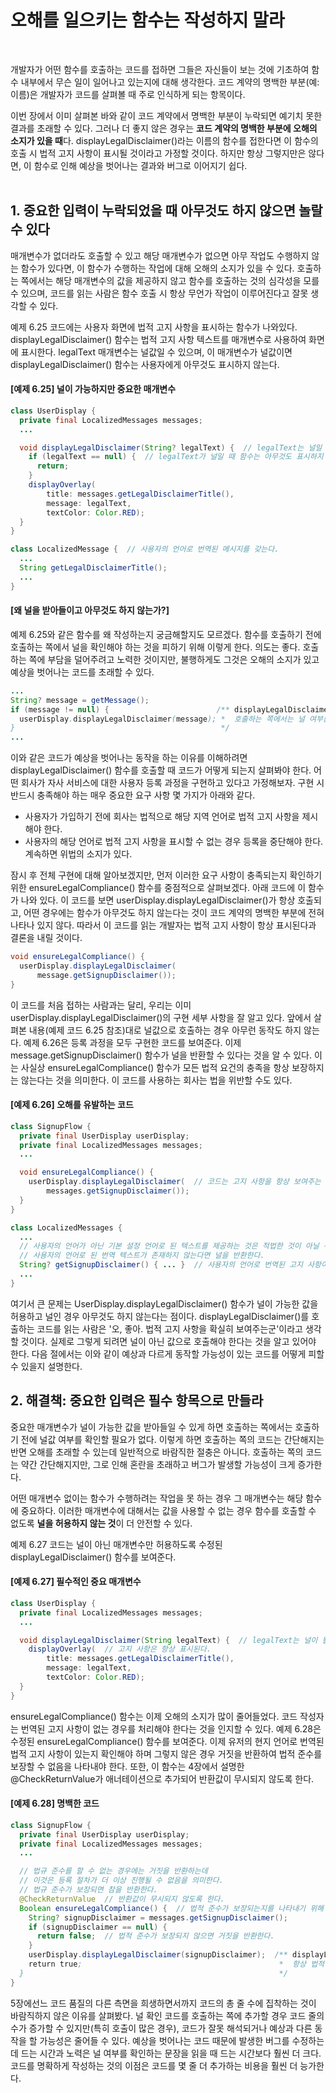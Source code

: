 # 오해를 일으키는 함수는 작성하지 말라
<br/>

개발자가 어떤 함수를 호출하는 코드를 접하면 그들은 자신들이 보는 것에 기초하여 함수 내부에서 무슨 일이 일어나고 있는지에 대해 생각한다.
코드 계약의 명백한 부분(예: 이름)은 개발자가 코드를 살펴볼 때 주로 인식하게 되는 항목이다.

이번 장에서 이미 살펴본 바와 같이 코드 계약에서 명백한 부분이 누락되면 예기치 못한 결과를 초래할 수 있다.
그러나 더 좋지 않은 경우는 **코드 계약의 명백한 부분에 오해의 소지가 있을 때**다.
displayLegalDisclaimer()라는 이름의 함수를 접한다면 이 함수의 호출 시 법적 고지 사항이 표시될 것이라고 가정할 것이다.
하지만 항상 그렇지만은 않다면, 이 함수로 인해 예상을 벗어나는 결과와 버그로 이어지기 쉽다.
<br/>
<br/>
## 1. 중요한 입력이 누락되었을 때 아무것도 하지 않으면 놀랄 수 있다
매개변수가 없더라도 호출할 수 있고 해당 매개변수가 없으면 아무 작업도 수행하지 않는 함수가 있다면, 이 함수가 수행하는 작업에 대해 오해의 소지가 있을 수 있다.
호출하는 쪽에서는 해당 매개변수의 값을 제공하지 않고 함수를 호출하는 것의 심각성을 모를 수 있으며,
코드를 읽는 사람은 함수 호출 시 항상 무언가 작업이 이루어진다고 잘못 생각할 수 있다.

예제 6.25 코드에는 사용자 화면에 법적 고지 사항을 표시하는 함수가 나와있다. displayLegalDisclaimer() 함수는 법적 고지 사항 텍스트를 매개변수로 사용하여 화면에 표시한다.
legalText 매개변수는 널값일 수 있으며, 이 매개변수가 널값이면 displayLegalDisclaimer() 함수는 사용자에게 아무것도 표시하지 않는다.

#### [예제 6.25] 널이 가능하지만 중요한 매개변수
```java
class UserDisplay {
  private final LocalizedMessages messages;
  ...

  void displayLegalDisclaimer(String? legalText) {  // legalText는 널일 수 있다.
    if (legalText == null) {  // legalText가 널일 때 함수는 아무것도 표시하지 않고 돌아온다.
      return;
    }
    displayOverlay(
        title: messages.getLegalDisclaimerTitle(),
        message: legalText,
        textColor: Color.RED);
  }
}

class LocalizedMessage {  // 사용자의 언어로 번역된 메시지를 갖는다.
  ...
  String getLegalDisclaimerTitle();
  ...
}
```

#### [왜 널을 받아들이고 아무것도 하지 않는가?]
예제 6.25와 같은 함수를 왜 작성하는지 궁금해할지도 모르겠다. 함수를 호출하기 전에 호출하는 쪽에서 널을 확인해야 하는 것을 피하기 위해 이렇게 한다. 의도는 좋다.
호출하는 쪽에 부담을 덜어주려고 노력한 것이지만, 불행하게도 그것은 오해의 소지가 있고 예상을 벗어나는 코드를 초래할 수 있다.
```java
...
String? message = getMessage();
if (message != null) {                        /** displayLegalDisclaimer() 함수가 매개변수로 널을 허용하지 않는다면
  userDisplay.displayLegalDisclaimer(message); *  호출하는 쪽에서는 널 여부를 확인해야 한다.
}                                              */
...
```
이와 같은 코드가 예상을 벗어나는 동작을 하는 이유를 이해하려면 displayLegalDisclaimer() 함수를 호출할 때 코드가 어떻게 되는지 살펴봐야 한다.
어떤 회사가 자사 서비스에 대한 사용자 등록 과정을 구현하고 있다고 가정해보자. 구현 시 반드시 충족해야 하는 매우 중요한 요구 사항 몇 가지가 아래와 같다.
- 사용자가 가입하기 전에 회사는 법적으로 해당 지역 언어로 법적 고지 사항을 제시해야 한다.
- 사용자의 해당 언어로 법적 고지 사항을 표시할 수 없는 경우 등록을 중단해야 한다. 계속하면 위법의 소지가 있다.

잠시 후 전체 구현에 대해 알아보겠지만, 먼저 이러한 요구 사항이 충족되는지 확인하기 위한 ensureLegalCompliance() 함수를 중점적으로 살펴보겠다.
아래 코드에 이 함수가 나와 있다.
이 코드를 보면 userDisplay.displayLegalDisclaimer()가 항상 호출되고, 어떤 경우에는 함수가 아무것도 하지 않는다는 것이 코드 계약의 명백한 부분에 전혀 나타나 있지 않다.
따라서 이 코드를 읽는 개발자는 법적 고지 사항이 항상 표시된다과 결론을 내릴 것이다.
```java
void ensureLegalCompliance() {
  userDisplay.displayLegalDisclaimer(
      message.getSignupDisclaimer());
}
```
이 코드를 처음 접하는 사람과는 달리, 우리는 이미 userDisplay.displayLegalDisclaimer()의 구현 세부 사항을 잘 알고 있다.
앞에서 살펴본 내용(예제 코드 6.25 참조)대로 널값으로 호출하는 경우 아무런 동작도 하지 않는다. 예제 6.26은 등록 과정을 모두 구현한 코드를 보여준다.
이제 message.getSignupDisclaimer() 함수가 널을 반환할 수 있다는 것을 알 수 있다.
이는 사실상 ensureLegalCompliance() 함수가 모든 법적 요건의 충족을 항상 보장하지는 않는다는 것을 의미한다. 이 코드를 사용하는 회사는 법을 위반할 수도 있다.

#### [예제 6.26] 오해를 유발하는 코드
```java
class SignupFlow {
  private final UserDisplay userDisplay;
  private final LocalizedMessages messages;
  ...

  void ensureLegalCompliance() {
    userDisplay.displayLegalDisclaimer(  // 코드는 고지 사항을 항상 보여주는 것처럼 보이지만 실제로는 그렇지 않다.
        messages.getSignupDisclaimer());
  }
}

class LocalizedMessages {
  ...
  // 사용자의 언어가 아닌 기본 설정 언어로 된 텍스트를 제공하는 것은 적법한 것이 아닐 수도 있기 때문에
  // 사용자의 언어로 된 번역 텍스트가 존재하지 않는다면 널을 반환한다.
  String? getSignupDisclaimer() { ... }  // 사용자의 언어로 번역된 고지 사항이 없으면 널을 반환한다.
  ...
}
```
여기서 큰 문제는 UserDisplay.displayLegalDisclaimer() 함수가 널이 가능한 값을 허용하고 널인 경우 아무것도 하지 않는다는 점이다.
displayLegalDisclaimer()를 호출하는 코드를 읽는 사람은 '오, 좋아. 법적 고지 사항을 확실히 보여주는군'이라고 생각할 것이다.
실제로 그렇게 되려면 널이 아닌 값으로 호출해야 한다는 것을 알고 있어야 한다.
다음 절에서는 이와 같이 예상과 다르게 동작할 가능성이 있는 코드를 어떻게 피할 수 있을지 설명한다.

## 2. 해결책: 중요한 입력은 필수 항목으로 만들라
중요한 매개변수가 널이 가능한 값을 받아들일 수 있게 하면 호출하는 쪽에서는 호출하기 전에 널값 여부를 확인할 필요가 없다.
이렇게 하면 호출하는 쪽의 코드는 간단해지는 반면 오해를 초래할 수 있는데 일반적으로 바람직한 절충은 아니다.
호출하는 쪽의 코드는 약간 간단해지지만, 그로 인해 혼란을 초래하고 버그가 발생할 가능성이 크게 증가한다.

어떤 매개변수 없이는 함수가 수행하려는 작업을 못 하는 경우 그 매개변수는 해당 함수에 중요하다.
이러한 매개변수에 대해서는 값을 사용할 수 없는 경우 함수를 호출할 수 없도록 **널을 허용하지 않는 것**이 더 안전할 수 있다.

예제 6.27 코드는 널이 아닌 매개변수만 허용하도록 수정된 displayLegalDisclaimer() 함수를 보여준다.

#### [예제 6.27] 필수적인 중요 매개변수
```java
class UserDisplay {
  private final LocalizedMessages messages;
  ...

  void displayLegalDisclaimer(String legalText) {  // legalText는 널이 될 수 없다.
    displayOverlay(  // 고지 사항은 항상 표시된다.
        title: messages.getLegalDisclaimerTitle(),
        message: legalText,
        textColor: Color.RED);
  }
}
```
ensureLegalCompliance() 함수는 이제 오해의 소지가 많이 줄어들었다. 코드 작성자는 번역된 고지 사항이 없는 경우를 처리해야 한다는 것을 인지할 수 있다.
예제 6.28은 수정된 ensureLegalCompliance() 함수를 보여준다.
이제 유저의 현지 언어로 번역된 법적 고지 사항이 있는지 확인해야 하며 그렇지 않은 경우 거짓을 반환하여 법적 준수를 보장할 수 없음을 나타내야 한다.
또한, 이 함수는 4장에서 설명한 @CheckReturnValue가 애너테이션으로 추가되어 반환값이 무시되지 않도록 한다.

#### [예제 6.28] 명백한 코드
```java
class SignupFlow {
  private final UserDisplay userDisplay;
  private final LocalizedMessages messages;
  ...

  // 법규 준수를 할 수 없는 경우에는 거짓을 반환하는데
  // 이것은 등록 절차가 더 이상 진행될 수 없음을 의미한다.
  // 법규 준수가 보장되면 참을 반환한다.
  @CheckReturnValue  // 반환값이 무시되지 않도록 한다.
  Boolean ensureLegalCompliance() {  // 법적 준수가 보장되는지를 나타내기 위해 불리언값을 반환한다.
    String? signupDisclaimer = messages.getSignupDisclaimer();
    if (signupDisclaimer == null) {
      return false;  // 법적 준수가 보장되지 않으면 거짓을 반환한다.
    }
    userDisplay.displayLegalDisclaimer(signupDisclaimer);  /** displayLegalDisclaimer()를 호출하면
    return true;                                            *  항상 법적 고지 사항이 표시될 것이다.
  }                                                         */
}
```
5장에선느 코드 품질의 다른 측면을 희생하면서까지 코드의 총 줄 수에 집착하는 것이 바람직하지 않은 이유를 살펴봤다.
널 확인 코드를 호출하는 쪽에 추가할 경우 코드 줄의 수가 증가할 수 있지만(특히 호출이 많은 경우), 코드가 잘못 해석되거나 예상과 다른 동작을 할 가능성은 줄어들 수 있다.
예상을 벗어나는 코드 때문에 발생한 버그를 수정하는 데 드는 시간과 노력은 널 여부를 확인하는 문장을 읽을 때 드는 시간보다 훨씬 더 크다.
코드를 명확하게 작성하는 것의 이점은 코드를 몇 줄 더 추가하는 비용을 훨씬 더 능가한다.

